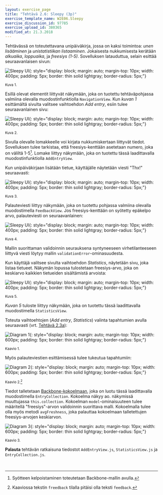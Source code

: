 ```yaml
---
layout: exercise_page
title: "Tehtävä 2.6: Sleepy (3p)"
exercise_template_name: W2E06.Sleepy
exercise_discussion_id: 97785
exercise_upload_id: 380365
modified_at: 21.3.2018
---
```


Tehtävässä on toteutettavana unipäiväkirja, jossa on kaksi toimintoa: *unen lisääminen* ja *unistatistiikan listaaminen*. Jokaisesta nukkumisesta kerätään *alkuaika*, *loppuaika*, ja *freesiys (1-5)*. Sovelluksen latauduttua, selain esittää seuraavanlaisen sivun:

![Sleepy UI](../img/w2e06-sleepy-1.png "Sleepy UI"){: style="display: block; margin: auto; margin-top: 10px; width: 400px; padding: 5px; border: thin solid lightgray; border-radius: 5px;"}

<small>Kuva 1.</small>

Esillä olevat elementit liittyvät näkymään, joka on tuotettu tehtäväpohjassa valmiina olevalla muodostinfunktiolla `NavigationView`. Kun *kuvan 1* esittämältä sivulta valitsee vaihtoehdon *Add entry*, esiin tulee seuraavanlainen sivu:

![Sleepy UI](../img/w2e06-sleepy-2.png "Sleepy UI"){: style="display: block; margin: auto; margin-top: 10px; width: 400px; padding: 5px; border: thin solid lightgray; border-radius: 5px;"}

<small>Kuva 2.</small>

Sivulla olevalle lomakkeelle voi kirjata nukkumiskertaan liittyvät tiedot. Sovelluksen tulee tarkistaa, että freesiys-kenttään asetetaan numero, joka on väliltä 1-5[^1]. Lomake liittyy näkymään, joka on tuotettu tässä laadittavalla muodostinfunktiolla `AddEntryView`.

[^1]: Syötteen kelpoistaminen toteutetaan Backbone-mallin avulla.

Kun unipäiväkirjaan lisätään tietue, käyttäjälle näytetään viesti "Thx!" seuraavasti:

![Sleepy UI](../img/w2e06-sleepy-3.png "Sleepy UI"){: style="display: block; margin: auto; margin-top: 10px; width: 400px; padding: 5px; border: thin solid lightgray; border-radius: 5px;"}

<small>Kuva 3.</small>

Palauteviesti liittyy näkymään, joka on tuotettu pohjassa valmiina olevalla muodostimella `FeedbackView`. Jos freesiys-kenttään on syötetty epäkelpo arvo, palauteviesti on seuraavanlainen:

![Sleepy UI](../img/w2e06-sleepy-4.png "Sleepy UI"){: style="display: block; margin: auto; margin-top: 10px; width: 400px; padding: 5px; border: thin solid lightgray; border-radius: 5px;"}

<small>Kuva 4.</small>

Mallin suorittaman validoinnin seurauksena syntyneeseen virhetilanteeseen liittyvä viesti löytyy mallin `validationError`-ominasuudesta.

Kun käyttäjä valitsee sivulta vaihtoehdon *Statistics*, näytetään sivu, joka listaa tietueet. Näkymän lopussa tulostetaan freesiys-arvo, joka on keskiarvo kaikkien tietueiden sisältämistä arvoista:

![Sleepy UI](../img/w2e06-sleepy-5.png "Sleepy UI"){: style="display: block; margin: auto; margin-top: 10px; width: 400px; padding: 5px; border: thin solid lightgray; border-radius: 5px;"}

<small>Kuva 5.</small>

*Kuvan 5* tuloste liittyy näkymään, joka on tuotettu tässä laadittavalla muodostimella `StatisticsView`.

Toteuta vaihtoehtojen (*Add entry*, *Statistics*) valinta tapahtumien avulla seuraavasti (vrt. [Tehtävä 2.3a](../tehtava23a)):

![Diagram 1](../img/w2e06-diagram-1.png "Diagram 1"){: style="display: block; margin: auto; margin-top: 10px; width: 600px; padding: 5px; border: thin solid lightgray; border-radius: 5px;"}

<small>Kaavio 1.</small>

Myös palauteviestien esittämisessä tulee tukeutua tapahtumiin:

![Diagram 2](../img/w2e06-diagram-2.png "Diagram 2"){: style="display: block; margin: auto; margin-top: 10px; width: 600px; padding: 5px; border: thin solid lightgray; border-radius: 5px;"}

<small>Kaavio 2.[^kaavio2]</small>

[^kaavio2]: Kaaviossa tekstin `freedback` tilalla pitäisi olla teksti `feedback`.

Tiedot talletetaan [Backbone-kokoelmaan][collectiom], joka on luotu tässä laadittavalla muodostimella `EntryCollection`. Kokoelma näkyy ao. näkymissä muuttujassa `this.collection`. Kokoelman `model`-ominaisuuteen tulee määritellä "freesiys"-arvon validoinnin suorittava malli. Kokoelmalla tulee olla myös metodi `avgFreshness`, joka palauttaa kokoelmaan talletettujen freesiys-arvojen keskiarvon.

[collectiom]: http://backbonejs.org/#Collection

![Diagram 3](../img/w2e06-diagram-3.png "Diagram 3"){: style="display: block; margin: auto; margin-top: 10px; width: 600px; padding: 5px; border: thin solid lightgray; border-radius: 5px;"}

<small>Kaavio 3.</small>

**Palauta** tehtävän ratkaisuna tiedostot `AddEntryView.js`, `StatisticsView.js` ja `EntryCollection.js`.

<br/>
